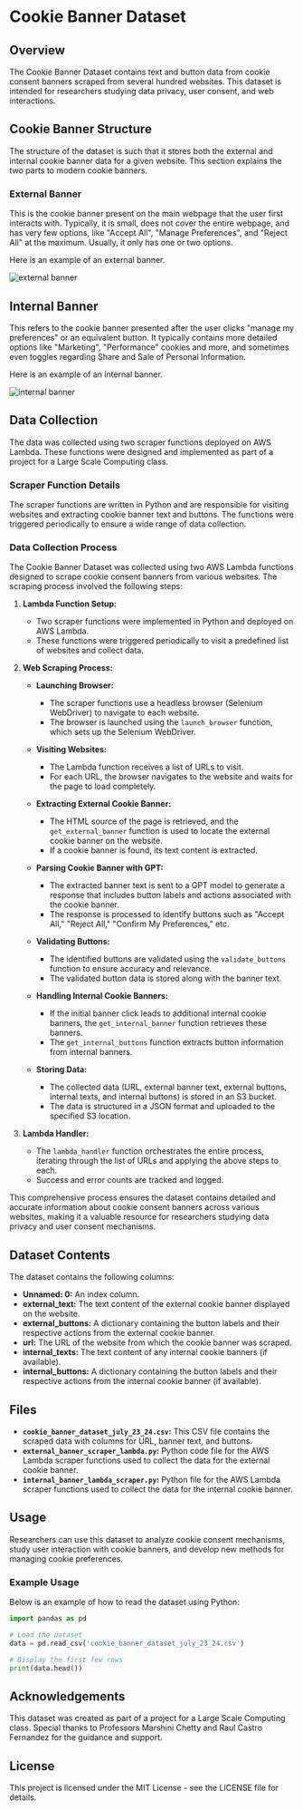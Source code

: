 # Cookie Banner Dataset

## Overview
The Cookie Banner Dataset contains text and button data from cookie consent banners scraped from several hundred websites. This dataset is intended for researchers studying data privacy, user consent, and web interactions.

## Cookie Banner Structure

The structure of the dataset is such that it stores both the external and internal cookie banner data for a given website.
This section explains the two parts to modern cookie banners.

### External Banner

This is the cookie banner present on the main webpage that the user first interacts with. Typically, it is small, does not cover the entire webpage, and has very few options, like "Accept All", "Manage Preferences", and "Reject All" at the maximum. Usually, it only has one or two options.

Here is an example of an external banner.

![external banner](externalbanner.png)


## Internal Banner

This refers to the cookie banner presented after the user clicks "manage my preferences" or an equivalent button. It typically contains more detailed options like "Marketing", "Performance" cookies and more, and sometimes even toggles regarding Share and Sale of Personal Information.

Here is an example of an internal banner.

![internal banner](internalbanner.png)


## Data Collection
The data was collected using two scraper functions deployed on AWS Lambda. These functions were designed and implemented as part of a project for a Large Scale Computing class.

### Scraper Function Details
The scraper functions are written in Python and are responsible for visiting websites and extracting cookie banner text and buttons. The functions were triggered periodically to ensure a wide range of data collection.

### Data Collection Process

The Cookie Banner Dataset was collected using two AWS Lambda functions designed to scrape cookie consent banners from various websites. The scraping process involved the following steps:

1. **Lambda Function Setup:**
   - Two scraper functions were implemented in Python and deployed on AWS Lambda.
   - These functions were triggered periodically to visit a predefined list of websites and collect data.

2. **Web Scraping Process:**
   - **Launching Browser:**
     - The scraper functions use a headless browser (Selenium WebDriver) to navigate to each website.
     - The browser is launched using the `launch_browser` function, which sets up the Selenium WebDriver.

   - **Visiting Websites:**
     - The Lambda function receives a list of URLs to visit.
     - For each URL, the browser navigates to the website and waits for the page to load completely.

   - **Extracting External Cookie Banner:**
     - The HTML source of the page is retrieved, and the `get_external_banner` function is used to locate the external cookie banner on the website.
     - If a cookie banner is found, its text content is extracted.

   - **Parsing Cookie Banner with GPT:**
     - The extracted banner text is sent to a GPT model to generate a response that includes button labels and actions associated with the cookie banner.
     - The response is processed to identify buttons such as "Accept All," "Reject All," "Confirm My Preferences," etc.

   - **Validating Buttons:**
     - The identified buttons are validated using the `validate_buttons` function to ensure accuracy and relevance.
     - The validated button data is stored along with the banner text.

   - **Handling Internal Cookie Banners:**
     - If the initial banner click leads to additional internal cookie banners, the `get_internal_banner` function retrieves these banners.
     - The `get_internal_buttons` function extracts button information from internal banners.

   - **Storing Data:**
     - The collected data (URL, external banner text, external buttons, internal texts, and internal buttons) is stored in an S3 bucket.
     - The data is structured in a JSON format and uploaded to the specified S3 location.

3. **Lambda Handler:**
   - The `lambda_handler` function orchestrates the entire process, iterating through the list of URLs and applying the above steps to each.
   - Success and error counts are tracked and logged.

This comprehensive process ensures the dataset contains detailed and accurate information about cookie consent banners across various websites, making it a valuable resource for researchers studying data privacy and user consent mechanisms.

## Dataset Contents
The dataset contains the following columns:

- **Unnamed: 0:** An index column.
- **external_text:** The text content of the external cookie banner displayed on the website.
- **external_buttons:** A dictionary containing the button labels and their respective actions from the external cookie banner.
- **url:** The URL of the website from which the cookie banner was scraped.
- **internal_texts:** The text content of any internal cookie banners (if available).
- **internal_buttons:** A dictionary containing the button labels and their respective actions from the internal cookie banner (if available).

## Files
- **`cookie_banner_dataset_july_23_24.csv`:** This CSV file contains the scraped data with columns for URL, banner text, and buttons.
- **`external_banner_scraper_lambda.py`:** Python code file for the AWS Lambda scraper functions used to collect the data for the external cookie banner.
- **`internal_banner_lambda_scraper.py`:** Python file for the AWS Lambda scraper functions used to collect the data for the internal cookie banner.

## Usage
Researchers can use this dataset to analyze cookie consent mechanisms, study user interaction with cookie banners, and develop new methods for managing cookie preferences.

### Example Usage
Below is an example of how to read the dataset using Python:

```python
import pandas as pd

# Load the dataset
data = pd.read_csv('cookie_banner_dataset_july_23_24.csv')

# Display the first few rows
print(data.head())
```

## Acknowledgements
This dataset was created as part of a project for a Large Scale Computing class. Special thanks to Professors Marshini Chetty and Raul Castro Fernandez for the guidance and support.

## License
This project is licensed under the MIT License - see the LICENSE file for details.
